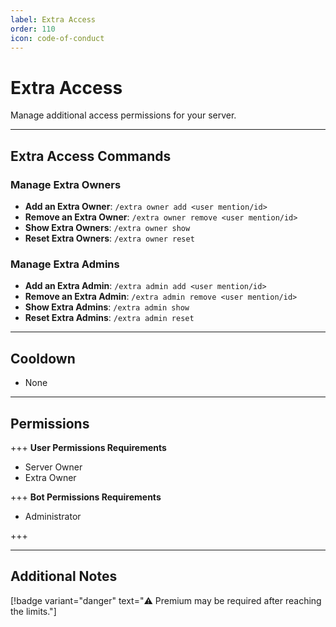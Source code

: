 ```yaml
---
label: Extra Access
order: 110
icon: code-of-conduct
---
```


# Extra Access

Manage additional access permissions for your server.

---

## Extra Access Commands

### Manage Extra Owners

- **Add an Extra Owner**: `/extra owner add <user mention/id>`
- **Remove an Extra Owner**: `/extra owner remove <user mention/id>`
- **Show Extra Owners**: `/extra owner show`
- **Reset Extra Owners**: `/extra owner reset`

### Manage Extra Admins

- **Add an Extra Admin**: `/extra admin add <user mention/id>`
- **Remove an Extra Admin**: `/extra admin remove <user mention/id>`
- **Show Extra Admins**: `/extra admin show`
- **Reset Extra Admins**: `/extra admin reset`

---

## Cooldown

- None

---

## Permissions

+++ **User Permissions Requirements**

- Server Owner
- Extra Owner

+++ **Bot Permissions Requirements**

- Administrator

+++

---

## Additional Notes

[!badge variant="danger" text="⚠️ Premium may be required after reaching the limits."]
